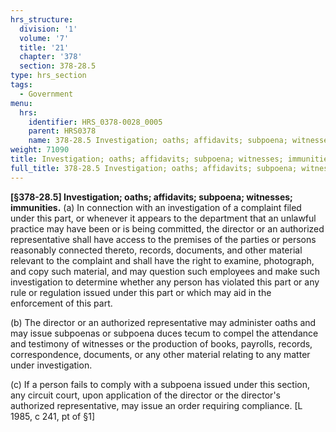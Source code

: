 ```yaml
---
hrs_structure:
  division: '1'
  volume: '7'
  title: '21'
  chapter: '378'
  section: 378-28.5
type: hrs_section
tags:
  - Government
menu:
  hrs:
    identifier: HRS_0378-0028_0005
    parent: HRS0378
    name: 378-28.5 Investigation; oaths; affidavits; subpoena; witnesses; immunities
weight: 71090
title: Investigation; oaths; affidavits; subpoena; witnesses; immunities
full_title: 378-28.5 Investigation; oaths; affidavits; subpoena; witnesses; immunities
---
```

**[§378-28.5] Investigation; oaths; affidavits; subpoena; witnesses; immunities.** (a) In connection with an investigation of a complaint filed under this part, or whenever it appears to the department that an unlawful practice may have been or is being committed, the director or an authorized representative shall have access to the premises of the parties or persons reasonably connected thereto, records, documents, and other material relevant to the complaint and shall have the right to examine, photograph, and copy such material, and may question such employees and make such investigation to determine whether any person has violated this part or any rule or regulation issued under this part or which may aid in the enforcement of this part.

(b) The director or an authorized representative may administer oaths and may issue subpoenas or subpoena duces tecum to compel the attendance and testimony of witnesses or the production of books, payrolls, records, correspondence, documents, or any other material relating to any matter under investigation.

(c) If a person fails to comply with a subpoena issued under this section, any circuit court, upon application of the director or the director's authorized representative, may issue an order requiring compliance. [L 1985, c 241, pt of §1]